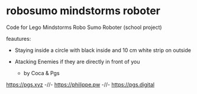 # robosumo mindstorms roboter

Code for Lego Mindstorms Robo Sumo Roboter (school project)

feautures:
  - Staying inside a circle with black inside and 10 cm white strip on outside
  - Atacking Enemies if they are directly in front of you

    - by Coca & Pgs 



https://pgs.xyz -//- https://philippe.pw -//- https://pgs.digital
